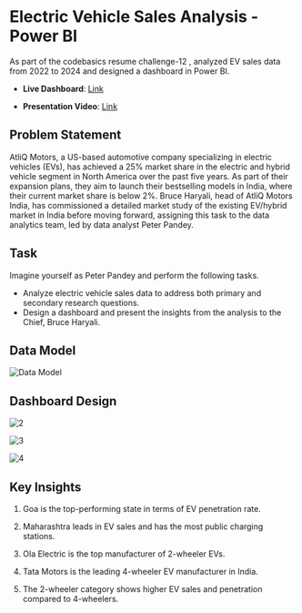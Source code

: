 # Electric Vehicle Sales Analysis - Power BI

As part of the codebasics resume challenge-12 , analyzed EV sales data from 2022 to 2024 and designed a dashboard in Power BI.

- **Live Dashboard**: [Link](https://app.powerbi.com/view?r=eyJrIjoiZmEyYmUxOTktNjY5YS00YTQ5LWI5MzItZjRmOTgxNzlhYzJmIiwidCI6ImM2ZTU0OWIzLTVmNDUtNDAzMi1hYWU5LWQ0MjQ0ZGM1YjJjNCJ9)

- **Presentation Video**: [Link](https://www.youtube.com/watch?v=7xtxMVv--V0&t=11s)

## Problem Statement

AtliQ Motors, a US-based automotive company specializing in electric vehicles (EVs), has achieved a 25% market share in the electric and hybrid vehicle segment in North America over the past five years. As part of their expansion plans, they aim to launch their bestselling models in India, where their current market share is below 2%. Bruce Haryali, head of AtliQ Motors India, has commissioned a detailed market study of the existing EV/hybrid market in India before moving forward, assigning this task to the data analytics team, led by data analyst Peter Pandey.

## Task

Imagine yourself as Peter Pandey and perform the following tasks.

- Analyze electric vehicle sales data to address both primary and secondary research questions.
- Design a dashboard and present the insights from the analysis to the Chief, Bruce Haryali.

## Data Model

![Data Model](https://github.com/user-attachments/assets/923b7379-8449-4277-a00c-57e39d53ab35)

## Dashboard Design

![2](https://github.com/user-attachments/assets/3423b1ba-7ed5-48ff-9131-3e6c8bc2cc59)

![3](https://github.com/user-attachments/assets/13d8e0da-1fe6-4dea-a820-592c340a4306)

![4](https://github.com/user-attachments/assets/f6647322-38fa-4436-8804-e65277ff3e13)

## Key Insights

1. Goa is the top-performing state in terms of EV penetration rate.

2. Maharashtra leads in EV sales and has the most public charging stations.

3. Ola Electric is the top manufacturer of 2-wheeler EVs.

4. Tata Motors is the leading 4-wheeler EV manufacturer in India.

5. The 2-wheeler category shows higher EV sales and penetration compared to 4-wheelers.
